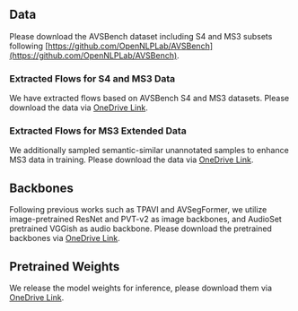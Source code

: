 ## Data
Please download the AVSBench dataset including S4 and MS3 subsets following [https://github.com/OpenNLPLab/AVSBench](https://github.com/OpenNLPLab/AVSBench).


### Extracted Flows for S4 and MS3 Data
We have extracted flows based on AVSBench S4 and MS3 datasets. Please download the data via [OneDrive Link](https://1drv.ms/f/s!Al8pv4sl4wmymoMu4tl6fNW-T4jwRg?e=XEwiTg).



### Extracted Flows for MS3 Extended Data
We additionally sampled semantic-similar unannotated samples to enhance MS3 data in training.
Please download the data via [OneDrive Link](https://1drv.ms/f/s!Al8pv4sl4wmymoMu4tl6fNW-T4jwRg?e=XEwiTg).



## Backbones 
Following previous works such as TPAVI and AVSegFormer, we utilize image-pretrained ResNet and PVT-v2 as image backbones, and AudioSet pretrained VGGish as audio backbone.
Please download the pretrained backbones via [OneDrive Link](https://1drv.ms/f/s!Al8pv4sl4wmymoMu4tl6fNW-T4jwRg?e=XEwiTg). 

## Pretrained Weights
We release the model weights for inference, please download them via [OneDrive Link](https://1drv.ms/f/s!Al8pv4sl4wmymoMu4tl6fNW-T4jwRg?e=XEwiTg).
